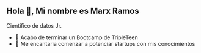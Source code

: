 ## Hola 👋, Mi nombre es Marx Ramos

<!--
**marxramos/marxramos** is a ✨ _special_ ✨ repository because its `README.md` (this file) appears on your GitHub profile. -->
Cientifico de datos Jr.

- 🔭 Acabo de terminar un Bootcamp de TripleTeen
- 👯 Me encantaria comenzar a potenciar startups con mis conocimientos

